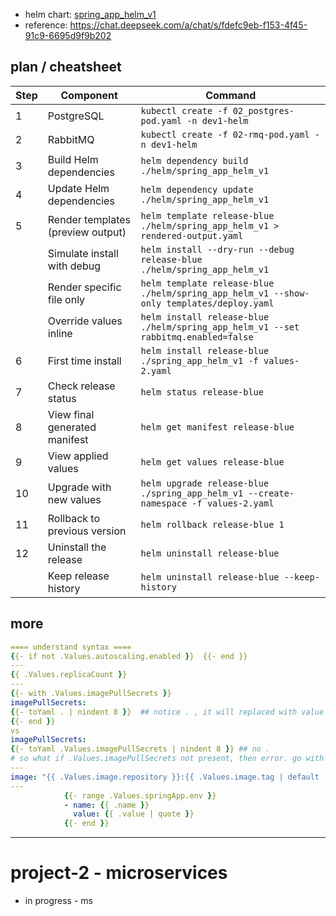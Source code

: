 - helm chart: [spring_app_helm_v1](helm/spring_app_helm_v1)
- reference: https://chat.deepseek.com/a/chat/s/fdefc9eb-f153-4f45-91c9-6695d9f9b202

## plan / cheatsheet

| Step | Component                         | Command                                                                                  |
| ---- |-----------------------------------|------------------------------------------------------------------------------------------|
| 1    | PostgreSQL                        | `kubectl create -f 02_postgres-pod.yaml -n dev1-helm`                                    |
| 2    | RabbitMQ                          | `kubectl create -f 02-rmq-pod.yaml -n dev1-helm`                                         |
| 3    | Build Helm dependencies           | `helm dependency build ./helm/spring_app_helm_v1`                                        |
| 4    | Update Helm dependencies          | `helm dependency update ./helm/spring_app_helm_v1`                                       |
| 5    | Render templates (preview output) | `helm template release-blue ./helm/spring_app_helm_v1 > rendered-output.yaml`            |
|      | Simulate install with debug       | `helm install --dry-run --debug release-blue ./helm/spring_app_helm_v1`                  |
|      | Render specific file only         | `helm template release-blue ./helm/spring_app_helm_v1 --show-only templates/deploy.yaml` |
|      | Override values inline            | `helm install release-blue ./helm/spring_app_helm_v1 --set rabbitmq.enabled=false`       |
| 6    | First time install                | `helm install release-blue ./spring_app_helm_v1 -f values-2.yaml`                        |
| 7    | Check release status              | `helm status release-blue`                                                               |
| 8    | View final generated manifest     | `helm get manifest release-blue`                                                         |
| 9    | View applied values               | `helm get values release-blue`                                                           |
| 10   | Upgrade with new values           | `helm upgrade release-blue ./spring_app_helm_v1 --create-namespace -f values-2.yaml`     |
| 11   | Rollback to previous version      | `helm rollback release-blue 1`                                                           |
| 12   | Uninstall the release             | `helm uninstall release-blue`                                                            |
|      | Keep release history              | `helm uninstall release-blue --keep-history`                                             |


 
## more
```yaml
==== understand syntax ====
{{- if not .Values.autoscaling.enabled }}  {{- end }}
---
{{ .Values.replicaCount }}
---
{{- with .Values.imagePullSecrets }}
imagePullSecrets:
{{- toYaml . | nindent 8 }}  ## notice . , it will replaced with value
{{- end }}
vs
imagePullSecrets:
{{- toYaml .Values.imagePullSecrets | nindent 8 }} ## no .
# so what if .Values.imagePullSecrets not present, then error. go with with above.
---
image: "{{ .Values.image.repository }}:{{ .Values.image.tag | default .Chart.AppVersion }}"
---
            {{- range .Values.springApp.env }}
            - name: {{ .name }}
              value: {{ .value | quote }}
            {{- end }}
```

---
# project-2 - microservices
- in progress - ms